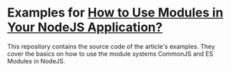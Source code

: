 # Examples for [How to Use Modules in Your NodeJS Application?](nodejs-module-systems)

This repository contains the source code of the article's examples. They cover the basics on how to use the module 
systems CommonJS and ES Modules in NodeJS.